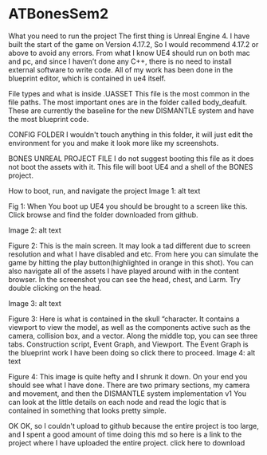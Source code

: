 # ATBonesSem2

What you need to run the project
The first thing is Unreal Engine 4. I have built the start of the game on Version 4.17.2, So I would recommend 4.17.2 or above to avoid any errors. From what I know UE4 should run on both mac and pc, and since I haven’t done any C++, there is no need to install external software to write code. All of my work has been done in the blueprint editor, which is contained in ue4 itself.

File types and what is inside
.UASSET
This file is the most common in the file paths. The most important ones are in the folder called body_deafult. These are currently the baseline for the new DISMANTLE system and have the most blueprint code.

CONFIG FOLDER
I wouldn't touch anything in this folder, it will just edit the environment for you and make it look more like my screenshots.

BONES UNREAL PROJECT FILE
I do not suggest booting this file as it does not boot the assets with it. This file will boot UE4 and a shell of the BONES project.

How to boot, run, and navigate the project
Image 1: alt text

Fig 1: When You boot up UE4 you should be brought to a screen like this. Click browse and find the folder downloaded from github.

Image 2: alt text

Figure 2: This is the main screen. It may look a tad different due to screen resolution and what I have disabled and etc. From here you can simulate the game by hitting the play button(highlighted in orange in this shot). You can also navigate all of the assets I have played around with in the content browser. In the screenshot you can see the head, chest, and Larm. Try double clicking on the head.

Image 3: alt text

Figure 3: Here is what is contained in the skull “character. It contains a viewport to view the model, as well as the components active such as the camera, collision box, and a vector. Along the middle top, you can see three tabs. Construction script, Event Graph, and Viewport. The Event Graph is the blueprint work I have been doing so click there to proceed. Image 4: alt text

Figure 4: This image is quite hefty and I shrunk it down. On your end you should see what I have done. There are two primary sections, my camera and movement, and then the DISMANTLE system implementation v1 You can look at the little details on each node and read the logic that is contained in something that looks pretty simple.

OK OK, so I couldn't upload to github because the entire project is too large, and I spent a good amount of time doing this md so here is a link to the project where I have uploaded the entire project. click here to download
